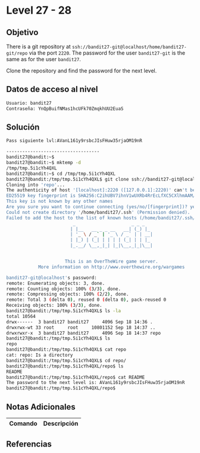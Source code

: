 # Level 27 - 28
## Objetivo
There is a git repository at `ssh://bandit27-git@localhost/home/bandit27-git/repo` via the port `2220`. The password for the user `bandit27-git` is the same as for the user `bandit27`.

Clone the repository and find the password for the next level.
## Datos de acceso al nivel
```bash
Usuario: bandit27
Contraseña: YnQpBuifNMas1hcUFk70ZmqkhUU2EuaS
```
## Solución
```bash
Pass siguiente lvl:AVanL161y9rsbcJIsFHuw35rjaOM19nR

-----------------------------------
bandit27@bandit:~$
bandit27@bandit:~$ mktemp -d
/tmp/tmp.5i1cYh4QXL
bandit27@bandit:~$ cd /tmp/tmp.5i1cYh4QXL
bandit27@bandit:/tmp/tmp.5i1cYh4QXL$ git clone ssh://bandit27-git@localhost:2220/home/bandit27-git/repo
Cloning into 'repo'...
The authenticity of host '[localhost]:2220 ([127.0.0.1]:2220)' can't be established.
ED25519 key fingerprint is SHA256:C2ihUBV7ihnV1wUXRb4RrEcLfXC5CXlhmAAM/urerLY.
This key is not known by any other names
Are you sure you want to continue connecting (yes/no/[fingerprint])? yes
Could not create directory '/home/bandit27/.ssh' (Permission denied).
Failed to add the host to the list of known hosts (/home/bandit27/.ssh/known_hosts).
                         _                     _ _ _
                        | |__   __ _ _ __   __| (_) |_
                        | '_ \ / _` | '_ \ / _` | | __|
                        | |_) | (_| | | | | (_| | | |_
                        |_.__/ \__,_|_| |_|\__,_|_|\__|


                      This is an OverTheWire game server.
            More information on http://www.overthewire.org/wargames

bandit27-git@localhost's password:
remote: Enumerating objects: 3, done.
remote: Counting objects: 100% (3/3), done.
remote: Compressing objects: 100% (2/2), done.
remote: Total 3 (delta 0), reused 0 (delta 0), pack-reused 0
Receiving objects: 100% (3/3), done.
bandit27@bandit:/tmp/tmp.5i1cYh4QXL$ ls -la
total 10564
drwx------  3 bandit27 bandit27     4096 Sep 18 14:36 .
drwxrwx-wt 33 root     root     10801152 Sep 18 14:37 ..
drwxrwxr-x  3 bandit27 bandit27     4096 Sep 18 14:37 repo
bandit27@bandit:/tmp/tmp.5i1cYh4QXL$ ls
repo
bandit27@bandit:/tmp/tmp.5i1cYh4QXL$ cat repo
cat: repo: Is a directory
bandit27@bandit:/tmp/tmp.5i1cYh4QXL$ cd repo/
bandit27@bandit:/tmp/tmp.5i1cYh4QXL/repo$ ls
README
bandit27@bandit:/tmp/tmp.5i1cYh4QXL/repo$ cat README
The password to the next level is: AVanL161y9rsbcJIsFHuw35rjaOM19nR
bandit27@bandit:/tmp/tmp.5i1cYh4QXL/repo$
```
## Notas Adicionales

| Comando  | Descripción | 
|------------|--------------|

## Referencias 

